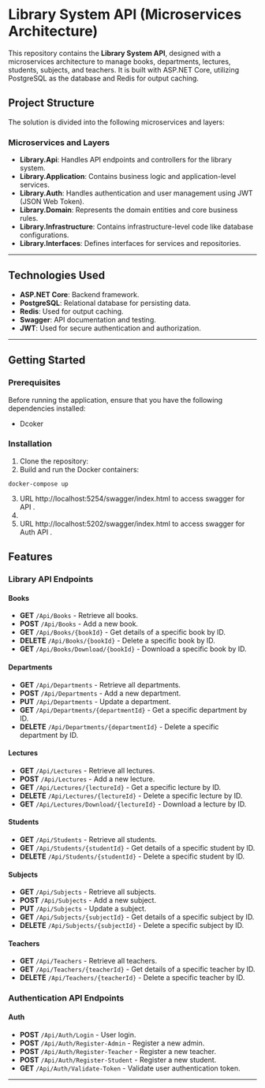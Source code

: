 # Library System API (Microservices Architecture)

This repository contains the **Library System API**, designed with a microservices architecture to manage books, departments, lectures, students, subjects, and teachers. It is built with ASP.NET Core, utilizing PostgreSQL as the database and Redis for output caching.

## Project Structure

The solution is divided into the following microservices and layers:

### Microservices and Layers

- **Library.Api**: Handles API endpoints and controllers for the library system.
- **Library.Application**: Contains business logic and application-level services.
- **Library.Auth**: Handles authentication and user management using JWT (JSON Web Token).
- **Library.Domain**: Represents the domain entities and core business rules.
- **Library.Infrastructure**: Contains infrastructure-level code like database configurations.
- **Library.Interfaces**: Defines interfaces for services and repositories.
---


## Technologies Used

- **ASP.NET Core**: Backend framework.
- **PostgreSQL**: Relational database for persisting data.
- **Redis**: Used for output caching.
- **Swagger**: API documentation and testing.
- **JWT**: Used for secure authentication and authorization.

---

## Getting Started

### Prerequisites

Before running the application, ensure that you have the following dependencies installed:

- Dcoker 

### Installation

1. Clone the repository:
2. Build and run the Docker containers:
```docker
docker-compose up
```
3.  URL http://localhost:5254/swagger/index.html to access swagger for API .
4.  
5.  URL http://localhost:5202/swagger/index.html to access swagger for Auth API .

## Features

### Library API Endpoints

#### Books
- **GET** `/Api/Books` - Retrieve all books.  
- **POST** `/Api/Books` - Add a new book.  
- **GET** `/Api/Books/{bookId}` - Get details of a specific book by ID.  
- **DELETE** `/Api/Books/{bookId}` - Delete a specific book by ID.  
- **GET** `/Api/Books/Download/{bookId}` - Download a specific book by ID.  

#### Departments
- **GET** `/Api/Departments` - Retrieve all departments.  
- **POST** `/Api/Departments` - Add a new department.  
- **PUT** `/Api/Departments` - Update a department.  
- **GET** `/Api/Departments/{departmentId}` - Get a specific department by ID.  
- **DELETE** `/Api/Departments/{departmentId}` - Delete a specific department by ID.  

#### Lectures
- **GET** `/Api/Lectures` - Retrieve all lectures.  
- **POST** `/Api/Lectures` - Add a new lecture.  
- **GET** `/Api/Lectures/{lectureId}` - Get a specific lecture by ID.  
- **DELETE** `/Api/Lectures/{lectureId}` - Delete a specific lecture by ID.  
- **GET** `/Api/Lectures/Download/{lectureId}` - Download a lecture by ID.  

#### Students
- **GET** `/Api/Students` - Retrieve all students.  
- **GET** `/Api/Students/{studentId}` - Get details of a specific student by ID.  
- **DELETE** `/Api/Students/{studentId}` - Delete a specific student by ID.  

#### Subjects
- **GET** `/Api/Subjects` - Retrieve all subjects.  
- **POST** `/Api/Subjects` - Add a new subject.  
- **PUT** `/Api/Subjects` - Update a subject.  
- **GET** `/Api/Subjects/{subjectId}` - Get details of a specific subject by ID.  
- **DELETE** `/Api/Subjects/{subjectId}` - Delete a specific subject by ID.  

#### Teachers
- **GET** `/Api/Teachers` - Retrieve all teachers.  
- **GET** `/Api/Teachers/{teacherId}` - Get details of a specific teacher by ID.  
- **DELETE** `/Api/Teachers/{teacherId}` - Delete a specific teacher by ID.  

### Authentication API Endpoints

#### Auth
- **POST** `/Api/Auth/Login` - User login.  
- **POST** `/Api/Auth/Register-Admin` - Register a new admin.  
- **POST** `/Api/Auth/Register-Teacher` - Register a new teacher.  
- **POST** `/Api/Auth/Register-Student` - Register a new student.  
- **GET** `/Api/Auth/Validate-Token` - Validate user authentication token.

---
